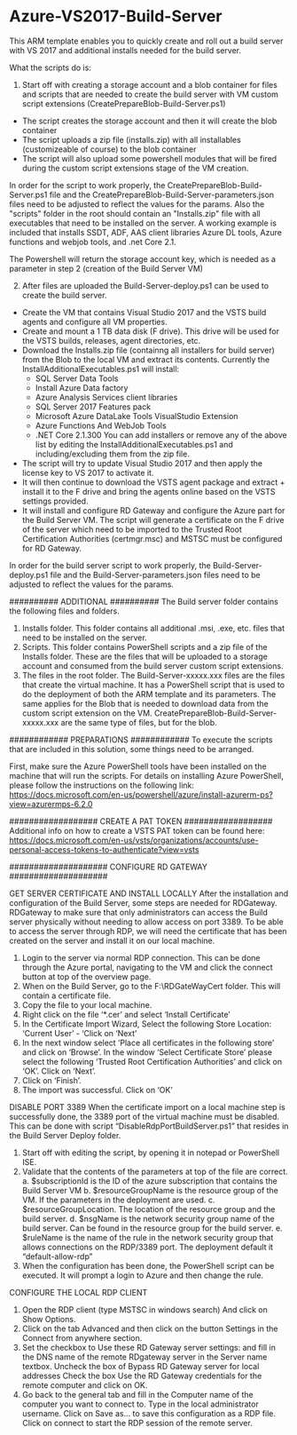 # Azure-VS2017-Build-Server

This ARM template enables you to quickly create and roll out a build server with VS 2017 and additional installs needed for the build server.

What the scripts do is:
1) Start off with creating a storage account and a blob container for files and scripts that are needed to create the build server with VM custom script extensions (CreatePrepareBlob-Build-Server.ps1)
- The script creates the storage account and then it will create the blob container
- The script uploads a zip file (installs.zip) with all installables (customizeable of course) to the blob container
- The script will also upload some powershell modules that will be fired during the custom script extensions stage of the VM creation.

In order for the script to work properly, the CreatePrepareBlob-Build-Server.ps1 file and the CreatePrepareBlob-Build-Server-parameters.json files need to be adjusted to reflect the values for the params. 
Also the "scripts" folder in the root should contain an "Installs.zip" file with all executables that need to be installed on the server. A working example is included that installs SSDT, ADF, AAS client libraries Azure DL tools, Azure functions and webjob tools, and .net Core 2.1.

The Powershell will return the storage account key, which is needed as a parameter in step 2 (creation of the Build Server VM) 


2) After files are uploaded the Build-Server-deploy.ps1 can be used to create the build server.
- Create the VM that contains Visual Studio 2017 and the VSTS build agents and configure all VM properties.
- Create and mount a 1 TB data disk (F drive). This drive will be used for the VSTS builds, releases, agent directories, etc.
- Download the Installs.zip file (containng all installers for build server) from the Blob to the local VM and extract its contents.       Currently the InstallAdditionalExecutables.ps1 will install:
	- SQL Server Data Tools
	- Install Azure Data factory
	- Azure Analysis Services client libraries
	- SQL Server 2017 Features pack
	- Microsoft Azure DataLake Tools VisualStudio Extension
	- Azure Functions And WebJob Tools
	- .NET Core 2.1.300
  You can add installers or remove any of the above list by editing the InstallAdditionalExecutables.ps1 and including/excluding them     from the zip file.
- The script will try to update Visual Studio 2017 and then apply the license key to VS 2017 to activate it.
- It will then continue to download the VSTS agent package and extract + install it to the F drive and bring the agents online based on the VSTS settings provided.
- It will install and configure RD Gateway and configure the Azure part for the Build Server VM. 
  The script will generate a certificate on the F drive of the server which need to be imported to the Trusted Root Certification         Authorities (certmgr.msc) and MSTSC must be configured for RD Gateway.

In order for the build server script to work properly, the Build-Server-deploy.ps1 file and the Build-Server-parameters.json files need to be adjusted to reflect the values for the params. 


##########
ADDITIONAL
##########
The Build server folder contains the following files and folders.
1.	Installs folder. This folder contains all additional .msi, .exe, etc. files that need to be installed on the server.
2.	Scripts. This folder contains PowerShell scripts and a zip file of the Installs folder. These are the files that will be uploaded to a storage account and consumed from the build server custom script extensions.
3.	The files in the root folder. The Build-Server-xxxxx.xxx files are the files that create the virtual machine. It has a PowerShell script that is used to do the deployment of both the ARM template and its parameters. The same applies for the Blob that is needed to download data from the custom script extension on the VM. CreatePrepareBlob-Build-Server-xxxxx.xxx are the same type of files, but for the blob.

############
PREPARATIONS
############
To execute the scripts that are included in this solution, some things need to be arranged.

First, make sure the Azure PowerShell tools have been installed on the machine that will run the scripts. For details on installing Azure PowerShell, please follow the instructions on the following link:
https://docs.microsoft.com/en-us/powershell/azure/install-azurerm-ps?view=azurermps-6.2.0

##################
CREATE A PAT TOKEN
##################
Additional info on how to create a VSTS PAT token can be found here:
https://docs.microsoft.com/en-us/vsts/organizations/accounts/use-personal-access-tokens-to-authenticate?view=vsts


####################
CONFIGURE RD GATEWAY
####################

GET SERVER CERTIFICATE AND INSTALL LOCALLY
After the installation and configuration of the Build Server, some steps are needed for RDGateway. RDGateway to make sure that only administrators can access the Build server physically without needing to allow access on port 3389.
To be able to access the server through RDP, we will need the certificate that has been created on the server and install it on our local machine.
1.	Login to the server via normal RDP connection. This can be done through the Azure portal, navigating to the VM and click the connect button at top of the overview page.
2.	When on the Build Server, go to the F:\RDGateWayCert folder. This will contain a certificate file. 
3.	Copy the file to your local machine.
4.	Right click on the file ‘*.cer’ and select ‘Install Certificate’
5.	In the Certificate Import Wizard, Select the following Store Location: ‘Current User’ - ‘Click on ‘Next’
6.	In the next window select ‘Place all certificates in the following store’ and click on ‘Browse’. In the window ‘Select Certificate Store’ please select the following ‘Trusted Root Certification Authorities’ and click on ‘OK’. 
Click on ‘Next’.
7.	Click on ‘Finish’.
8.	The import was successful. Click on ‘OK’

DISABLE PORT 3389
When the certificate import on a local machine step is successfully done, the 3389 port of the virtual machine must be disabled.
This can be done with script “DisableRdpPortBuildServer.ps1” that resides in the Build Server Deploy folder.

1.	Start off with editing the script, by opening it in notepad or PowerShell ISE.
2.	Validate that the contents of the parameters at top of the file are correct.
  a.	$subscriptionId is the ID of the azure subscription that contains the Build Server VM
  b.	$resourceGroupName is the resource group of the VM. If the parameters in the deployment are used.
  c.	$resourceGroupLocation. The location of the resource group and the build server.
  d.	$nsgName is the network security group name of the build server. Can be found in the resource group for the build server.
  e.	$ruleName is the name of the rule in the network security group that allows connections on the RDP/3389 port. The deployment             default it “default-allow-rdp”
3.	When the configuration has been done, the PowerShell script can be executed. It will prompt a login to Azure and then change the rule.

CONFIGURE THE LOCAL RDP CLIENT
1.	Open the RDP client (type MSTSC in windows search) And click on Show Options.
2.	Click on the tab Advanced and then click on the button Settings in the Connect from anywhere section.
3.	Set the checkbox to Use these RD Gateway server settings: and fill in the DNS name of the remote RDgateway server in the Server name textbox. Uncheck the box of Bypass RD Gateway server for local addresses
Check the box Use the RD Gateway credentials for the remote computer and click on OK.
4.	Go back to the general tab and fill in the Computer name of the computer you want to connect to. Type in the local administrator username. Click on Save as… to save this configuration as a RDP file. Click on connect to start the RDP session of the remote server.
